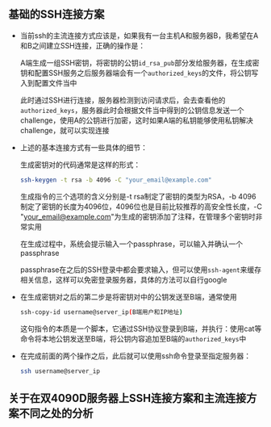 ## 基础的SSH连接方案

* 当前ssh的主流连接方式应该是，如果我有一台主机A和服务器B，我希望在A和B之间建立SSH连接，正确的操作是：
  
  A端生成一组SSH密钥，将密钥的公钥```id_rsa_pub```部分发给服务器，在生成密钥和配置SSH服务之后服务器端会有一个```authorized_keys```的文件，将公钥写入到配置文件当中
  
  此时通过SSH进行连接，服务器检测到访问请求后，会去查看他的```authorized_keys```，服务器此时会根据文件当中得到的公钥信息发送一个challenge，使用A的公钥进行加密，这时如果A端的私钥能够使用私钥解决challenge，就可以实现连接

* 上述的基本连接方式有一些具体的细节：

  生成密钥对的代码通常是这样的形式：

  ```bash
  ssh-keygen -t rsa -b 4096 -C "your_email@example.com"
  ```
  生成指令的三个选项的含义分别是-t rsa制定了密钥的类型为RSA，-b 4096制定了密钥的长度为4096位，4096位也是目前比较推荐的高安全性长度，-C "your_email@example.com"为生成的密钥添加了注释，在管理多个密钥时非常实用

  在生成过程中，系统会提示输入一个passphrase，可以输入并确认一个passphrase

  passphrase在之后的SSH登录中都会要求输入，但可以使用```ssh-agent```来缓存相关信息，这样可以免密登录服务器，具体的方法可以自行google

* 在生成密钥对之后的第二步是将密钥对中的公钥发送至B端，通常使用
  ```bash
  ssh-copy-id username@server_ip(B端用户和IP地址)
  ```
  这句指令的本质是一个脚本，它通过SSH协议登录到B端，并执行：使用cat等命令将本地公钥发送至B端，将公钥内容追加至B端的```authorized_keys```中

* 在完成前面的两个操作之后，此后就可以使用ssh命令登录至指定服务器：
  ```bash
  ssh username@server_ip
  ```
## 关于在双4090D服务器上SSH连接方案和主流连接方案不同之处的分析



